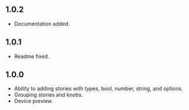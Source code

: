 ## 1.0.2

* Documentation added.

## 1.0.1

* Readme fixed.

## 1.0.0

* Ability to adding stories with types, bool, number, string, and options.
* Grouping stories and knobs.
* Device preview.
